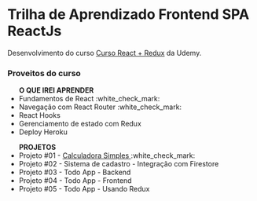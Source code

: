 # Trilha de Aprendizado Frontend SPA ReactJs

<p> Desenvolvimento do curso <a href="https://www.udemy.com/course/react-redux-pt/">Curso React + Redux</a> da Udemy. </p>

### Proveitos do curso
   <ul> <strong> O QUE IREI APRENDER </strong>
        <li> Fundamentos de React :white_check_mark: </li>
        <li> Navegação com React Router :white_check_mark: </li>
        <li> React Hooks </li>
        <li> Gerenciamento de estado com Redux</li>
        <li> Deploy Heroku </li>
</ul>
<ul> <strong> PROJETOS </strong>
        <li> Projeto #01 - <a href="https://github.com/MilenaNobre/projeto_react_01"> Calculadora Simples </a> :white_check_mark:</li>
        <li> Projeto #02 - Sistema de cadastro - Integração com Firestore </li>
        <li> Projeto #03 - Todo App - Backend  </li>
        <li> Projeto #04 - Todo App - Frontend </li>
        <li> Projeto #05 - Todo App - Usando Redux </li>
</ul>
